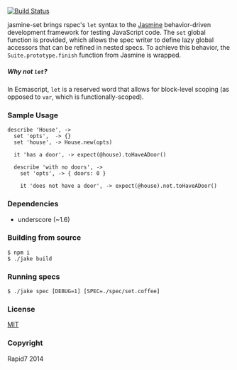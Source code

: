 [![Build Status](https://travis-ci.org/jvennix-r7/jasmine-set.svg?branch=master)](https://travis-ci.org/jvennix-r7/jasmine-set)

jasmine-set brings rspec's `let` syntax to the [Jasmine](http://jasmine.github.io/) behavior-driven development framework for testing JavaScript code. The `set` global function is provided, which allows the spec writer to define lazy global accessors that can be refined in nested specs. To achieve this behavior, the `Suite.prototype.finish` function from Jasmine is wrapped.

##### Why not `let`?

In Ecmascript, `let` is a reserved word that allows for block-level scoping (as opposed to `var`, which is functionally-scoped).

### Sample Usage

    describe 'House', ->
      set 'opts',  -> {}
      set 'house', -> House.new(opts)

      it 'has a door', -> expect(@house).toHaveADoor()

      describe 'with no doors', ->
        set 'opts', -> { doors: 0 }

        it 'does not have a door', -> expect(@house).not.toHaveADoor()

### Dependencies

- underscore (~1.6)

### Building from source

    $ npm i
    $ ./jake build

### Running specs

    $ ./jake spec [DEBUG=1] [SPEC=./spec/set.coffee]

### License

[MIT](http://en.wikipedia.org/wiki/MIT_License)

### Copyright

Rapid7 2014
